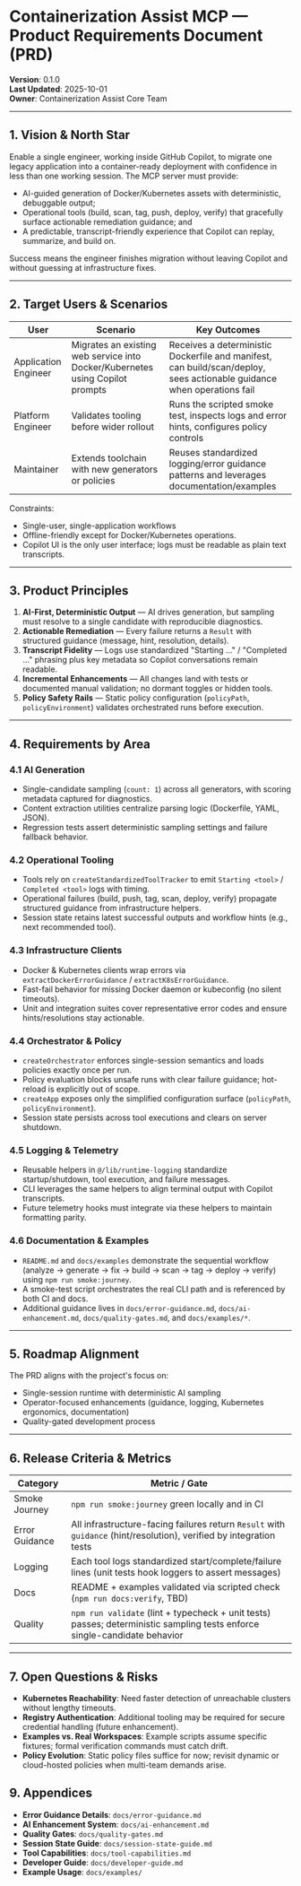 # Containerization Assist MCP — Product Requirements Document (PRD)

**Version**: 0.1.0  
**Last Updated**: 2025-10-01  
**Owner**: Containerization Assist Core Team

---

## 1. Vision & North Star

Enable a single engineer, working inside GitHub Copilot, to migrate one legacy application into a container-ready deployment with confidence in less than one working session. The MCP server must provide:
- AI-guided generation of Docker/Kubernetes assets with deterministic, debuggable output;
- Operational tools (build, scan, tag, push, deploy, verify) that gracefully surface actionable remediation guidance; and
- A predictable, transcript-friendly experience that Copilot can replay, summarize, and build on.

Success means the engineer finishes migration without leaving Copilot and without guessing at infrastructure fixes.

---

## 2. Target Users & Scenarios

| User | Scenario | Key Outcomes |
|------|----------|--------------|
| Application Engineer | Migrates an existing web service into Docker/Kubernetes using Copilot prompts | Receives a deterministic Dockerfile and manifest, can build/scan/deploy, sees actionable guidance when operations fail |
| Platform Engineer | Validates tooling before wider rollout | Runs the scripted smoke test, inspects logs and error hints, configures policy controls |
| Maintainer | Extends toolchain with new generators or policies | Reuses standardized logging/error guidance patterns and leverages documentation/examples |

Constraints:
- Single-user, single-application workflows
- Offline-friendly except for Docker/Kubernetes operations.
- Copilot UI is the only user interface; logs must be readable as plain text transcripts.

---

## 3. Product Principles

1. **AI-First, Deterministic Output** — AI drives generation, but sampling must resolve to a single candidate with reproducible diagnostics.
2. **Actionable Remediation** — Every failure returns a `Result` with structured guidance (message, hint, resolution, details).
3. **Transcript Fidelity** — Logs use standardized "Starting …" / "Completed …" phrasing plus key metadata so Copilot conversations remain readable.
4. **Incremental Enhancements** — All changes land with tests or documented manual validation; no dormant toggles or hidden tools.
5. **Policy Safety Rails** — Static policy configuration (`policyPath`, `policyEnvironment`) validates orchestrated runs before execution.

---

## 4. Requirements by Area

### 4.1 AI Generation
- Single-candidate sampling (`count: 1`) across all generators, with scoring metadata captured for diagnostics.
- Content extraction utilities centralize parsing logic (Dockerfile, YAML, JSON).
- Regression tests assert deterministic sampling settings and failure fallback behavior.

### 4.2 Operational Tooling
- Tools rely on `createStandardizedToolTracker` to emit `Starting <tool>` / `Completed <tool>` logs with timing.
- Operational failures (build, push, tag, scan, deploy, verify) propagate structured guidance from infrastructure helpers.
- Session state retains latest successful outputs and workflow hints (e.g., next recommended tool).

### 4.3 Infrastructure Clients
- Docker & Kubernetes clients wrap errors via `extractDockerErrorGuidance` / `extractK8sErrorGuidance`.
- Fast-fail behavior for missing Docker daemon or kubeconfig (no silent timeouts).
- Unit and integration suites cover representative error codes and ensure hints/resolutions stay actionable.

### 4.4 Orchestrator & Policy
- `createOrchestrator` enforces single-session semantics and loads policies exactly once per run.
- Policy evaluation blocks unsafe runs with clear failure guidance; hot-reload is explicitly out of scope.
- `createApp` exposes only the simplified configuration surface (`policyPath`, `policyEnvironment`).
- Session state persists across tool executions and clears on server shutdown.

### 4.5 Logging & Telemetry
- Reusable helpers in `@/lib/runtime-logging` standardize startup/shutdown, tool execution, and failure messages.
- CLI leverages the same helpers to align terminal output with Copilot transcripts.
- Future telemetry hooks must integrate via these helpers to maintain formatting parity.

### 4.6 Documentation & Examples
- `README.md` and `docs/examples` demonstrate the sequential workflow (analyze → generate → fix → build → scan → tag → deploy → verify) using `npm run smoke:journey`.
- A smoke-test script orchestrates the real CLI path and is referenced by both CI and docs.
- Additional guidance lives in `docs/error-guidance.md`, `docs/ai-enhancement.md`, `docs/quality-gates.md`, and `docs/examples/*`.

---

## 5. Roadmap Alignment

The PRD aligns with the project's focus on:

- Single-session runtime with deterministic AI sampling
- Operator-focused enhancements (guidance, logging, Kubernetes ergonomics, documentation)
- Quality-gated development process

---

## 6. Release Criteria & Metrics

| Category | Metric / Gate |
|----------|----------------|
| Smoke Journey | `npm run smoke:journey` green locally and in CI |
| Error Guidance | All infrastructure-facing failures return `Result` with `guidance` (hint/resolution), verified by integration tests |
| Logging | Each tool logs standardized start/complete/failure lines (unit tests hook loggers to assert messages) |
| Docs | README + examples validated via scripted check (`npm run docs:verify`, TBD) |
| Quality | `npm run validate` (lint + typecheck + unit tests) passes; deterministic sampling tests enforce single-candidate behavior |

---

## 7. Open Questions & Risks

- **Kubernetes Reachability**: Need faster detection of unreachable clusters without lengthy timeouts.
- **Registry Authentication**: Additional tooling may be required for secure credential handling (future enhancement).
- **Examples vs. Real Workspaces**: Example scripts assume specific fixtures; formal verification commands must catch drift.
- **Policy Evolution**: Static policy files suffice for now; revisit dynamic or cloud-hosted policies when multi-team demands arise.


## 9. Appendices

- **Error Guidance Details**: `docs/error-guidance.md`
- **AI Enhancement System**: `docs/ai-enhancement.md`
- **Quality Gates**: `docs/quality-gates.md`
- **Session State Guide**: `docs/session-state-guide.md`
- **Tool Capabilities**: `docs/tool-capabilities.md`
- **Developer Guide**: `docs/developer-guide.md`
- **Example Usage**: `docs/examples/`

